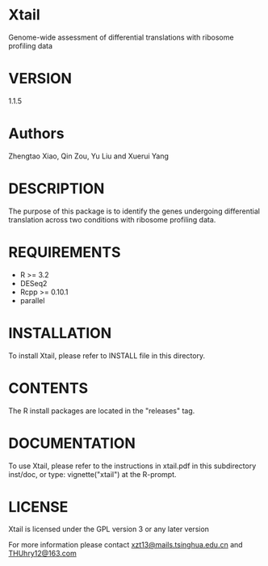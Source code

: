 Xtail
=========

Genome-wide assessment of differential translations with ribosome profiling data

# VERSION

1.1.5

# Authors

Zhengtao Xiao, Qin Zou, Yu Liu and Xuerui Yang

# DESCRIPTION

The purpose of this package is to identify the genes undergoing differential translation across two conditions with ribosome profiling data.
							
# REQUIREMENTS

* R >= 3.2
* DESeq2
* Rcpp >= 0.10.1
* parallel 

# INSTALLATION

To install Xtail, please refer to INSTALL file in this directory.

# CONTENTS

The R install packages are located in the "releases" tag.

# DOCUMENTATION

To use Xtail, please refer to the instructions in xtail.pdf in this subdirectory inst/doc,
or type: vignette("xtail") at the R-prompt.

# LICENSE

Xtail is licensed under the GPL version 3 or any later version


For more information please contact xzt13@mails.tsinghua.edu.cn and THUhry12@163.com






